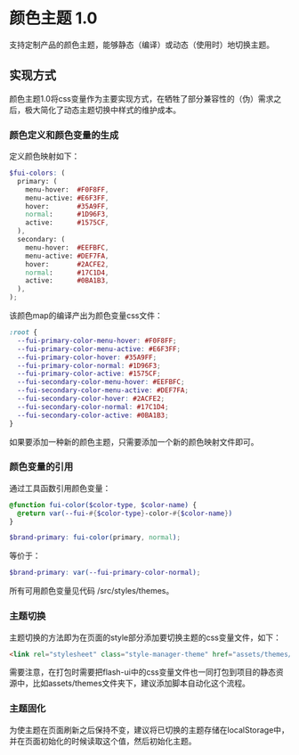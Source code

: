 # 颜色主题 1.0

支持定制产品的颜色主题，能够静态（编译）或动态（使用时）地切换主题。

## 实现方式

颜色主题1.0将css变量作为主要实现方式，在牺牲了部分兼容性的（伪）需求之后，极大简化了动态主题切换中样式的维护成本。

### 颜色定义和颜色变量的生成

定义颜色映射如下：

```scss
$fui-colors: (
  primary: (
    menu-hover:  #F0F8FF,
    menu-active: #E6F3FF,
    hover:       #35A9FF,
    normal:      #1D96F3,
    active:      #1575CF,
  ),
  secondary: (
    menu-hover:  #EEFBFC,
    menu-active: #DEF7FA,
    hover:       #2ACFE2,
    normal:      #17C1D4,
    active:      #0BA1B3,
  ),
);
```

该颜色map的编译产出为颜色变量css文件：

```css
:root {
  --fui-primary-color-menu-hover: #F0F8FF;
  --fui-primary-color-menu-active: #E6F3FF;
  --fui-primary-color-hover: #35A9FF;
  --fui-primary-color-normal: #1D96F3;
  --fui-primary-color-active: #1575CF;
  --fui-secondary-color-menu-hover: #EEFBFC;
  --fui-secondary-color-menu-active: #DEF7FA;
  --fui-secondary-color-hover: #2ACFE2;
  --fui-secondary-color-normal: #17C1D4;
  --fui-secondary-color-active: #0BA1B3;
}
```

如果要添加一种新的颜色主题，只需要添加一个新的颜色映射文件即可。

### 颜色变量的引用

通过工具函数引用颜色变量：

```scss
@function fui-color($color-type, $color-name) {
  @return var(--fui-#{$color-type}-color-#{$color-name})
}

$brand-primary: fui-color(primary, normal);
```

等价于：

```scss
$brand-primary: var(--fui-primary-color-normal);
```

所有可用颜色变量见代码 /src/styles/themes。

### 主题切换

主题切换的方法即为在页面的style部分添加要切换主题的css变量文件，如下：

```html
<link rel="stylesheet" class="style-manager-theme" href="assets/themes/black.css">
```

需要注意，在打包时需要把flash-ui中的css变量文件也一同打包到项目的静态资源中，比如assets/themes文件夹下，建议添加脚本自动化这个流程。

### 主题固化

为使主题在页面刷新之后保持不变，建议将已切换的主题存储在localStorage中，并在页面初始化的时候读取这个值，然后初始化主题。
